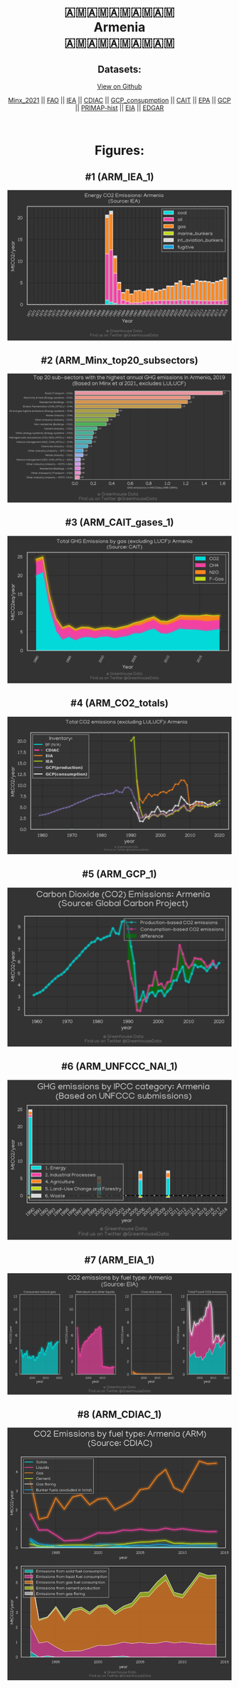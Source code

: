 
<center>
<h1 align="center">
🇦🇲🇦🇲🇦🇲🇦🇲🇦🇲
<br>
Armenia
<br>
🇦🇲🇦🇲🇦🇲🇦🇲🇦🇲
</h1>
<h2>Datasets:</h2>
<p><a href="https://github.com/dquintani/GreenhouseData/tree/master/country_data/ARM_Armenia/data">View on Github</a>
<br></p><p><a href="data/ARM_Minx_2021.csv">Minx_2021</a> || <a href="data/ARM_FAO.csv">FAO</a> || <a href="data/ARM_IEA.csv">IEA</a> || <a href="data/ARM_CDIAC.csv">CDIAC</a> || <a href="data/ARM_GCP_consupmption.csv">GCP_consupmption</a> || <a href="data/ARM_CAIT.csv">CAIT</a> || <a href="data/ARM_EPA.csv">EPA</a> || <a href="data/ARM_GCP.csv">GCP</a> || <a href="data/ARM_PRIMAP-hist.csv">PRIMAP-hist</a> || <a href="data/ARM_EIA.csv">EIA</a> || <a href="data/ARM_EDGAR.csv">EDGAR</a></p><p><br></p>
<h1>Figures:</h1><h2>#1 (ARM_IEA_1)</h2>
<p><img alt="" src="figures/ARM_IEA_1.png" /></p><h2>#2 (ARM_Minx_top20_subsectors)</h2>
<p><img alt="" src="figures/ARM_Minx_top20_subsectors.png" /></p><h2>#3 (ARM_CAIT_gases_1)</h2>
<p><img alt="" src="figures/ARM_CAIT_gases_1.png" /></p><h2>#4 (ARM_CO2_totals)</h2>
<p><img alt="" src="figures/ARM_CO2_totals.png" /></p><h2>#5 (ARM_GCP_1)</h2>
<p><img alt="" src="figures/ARM_GCP_1.png" /></p><h2>#6 (ARM_UNFCCC_NAI_1)</h2>
<p><img alt="" src="figures/ARM_UNFCCC_NAI_1.png" /></p><h2>#7 (ARM_EIA_1)</h2>
<p><img alt="" src="figures/ARM_EIA_1.png" /></p><h2>#8 (ARM_CDIAC_1)</h2>
<p><img alt="" src="figures/ARM_CDIAC_1.png" /></p>